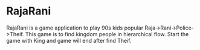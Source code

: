 # RajaRani
RajaRani is a game application to play 90s kids popular Raja->Rani->Police->Theif. This game is to find kingdom people in hierarchical flow.  Start the game with King and game will end after find Theif.
